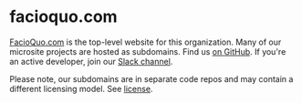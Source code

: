 # facioquo.com

[FacioQuo.com](https://facioquo.com) is the top-level website for this organization.  Many of our microsite projects are hosted as subdomains.  Find us [on GitHub](https://github.com/facioquo).  If you're an active developer, join our [Slack channel](https://facioquo.slack.com).

Please note, our subdomains are in separate code repos and may contain a different licensing model.  See [license](LICENSE).
